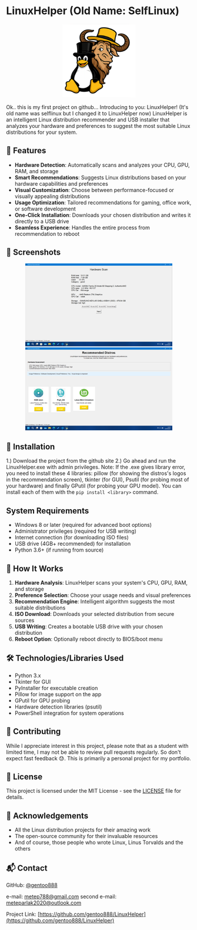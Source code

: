 # LinuxHelper (Old Name: SelfLinux)

<p align="center">
  <img src="logo.png" alt="LinuxHelper Logo" width="200"/>
</p>

Ok.. this is my first project on github... Introducing to you: LinuxHelper! (It's old name was selflinux but I changed it to LinuxHelper now) LinuxHelper is an intelligent Linux distribution recommender and USB installer that analyzes your hardware and preferences to suggest the most suitable Linux distributions for your system.

## 🌟 Features

- **Hardware Detection**: Automatically scans and analyzes your CPU, GPU, RAM, and storage
- **Smart Recommendations**: Suggests Linux distributions based on your hardware capabilities and preferences
- **Visual Customization**: Choose between performance-focused or visually appealing distributions
- **Usage Optimization**: Tailored recommendations for gaming, office work, or software development
- **One-Click Installation**: Downloads your chosen distribution and writes it directly to a USB drive
- **Seamless Experience**: Handles the entire process from recommendation to reboot

## 📸 Screenshots

<p align="center">
  <img src="hardware.png" alt="An example screenshot of the hardware screen" width="400"/>
  <img src="recommendation.png" alt="An example screenshot of the recommendation screen" width="400"/>
</p>

## 🚀 Installation

1.) Download the project from the github site
2.) Go ahead and run the LinuxHelper.exe with admin privileges.
Note: If the .exe gives library error, you need to install these 4 libraries: pillow (for showing the distros's logos in the recommendation screen), tkinter (for GUI), Psutil (for probing most of your hardware) and finally GPutil (for probing your GPU model). You can install each of them with the `pip install <library>` command.

## System Requirements
- Windows 8 or later (required for advanced boot options)
- Administrator privileges (required for USB writing)
- Internet connection (for downloading ISO files)
- USB drive (4GB+ recommended) for installation
- Python 3.6+ (if running from source)


## 🔧 How It Works

1. **Hardware Analysis**: LinuxHelper scans your system's CPU, GPU, RAM, and storage
2. **Preference Selection**: Choose your usage needs and visual preferences
3. **Recommendation Engine**: Intelligent algorithm suggests the most suitable distributions
4. **ISO Download**: Downloads your selected distribution from secure sources
5. **USB Writing**: Creates a bootable USB drive with your chosen distribution
6. **Reboot Option**: Optionally reboot directly to BIOS/boot menu

## 🛠️ Technologies/Libraries Used

- Python 3.x
- Tkinter for GUI
- PyInstaller for executable creation
- Pillow for image support on the app
- GPutil for GPU probing
- Hardware detection libraries (psutil)
- PowerShell integration for system operations

## 🤝 Contributing

While I appreciate interest in this project, please note that as a student with limited time, I may not be able to review pull requests regularly. So don't expect fast feedback 😓. This is primarily a personal project for my portfolio.

## 📝 License

This project is licensed under the MIT License - see the [LICENSE](LICENSE) file for details.

## 🙏 Acknowledgements

- All the Linux distribution projects for their amazing work
- The open-source community for their invaluable resources
- And of course, those people who wrote Linux, Linus Torvalds and the others

## 📬 Contact

GitHub: [@gentoo888](https://github.com/gentoo888)

e-mail: metep788@gmail.com
second e-mail: meteparlak2020@outlook.com

Project Link: [https://github.com/gentoo888/LinuxHelper](https://github.com/gentoo888/LinuxHelper)

